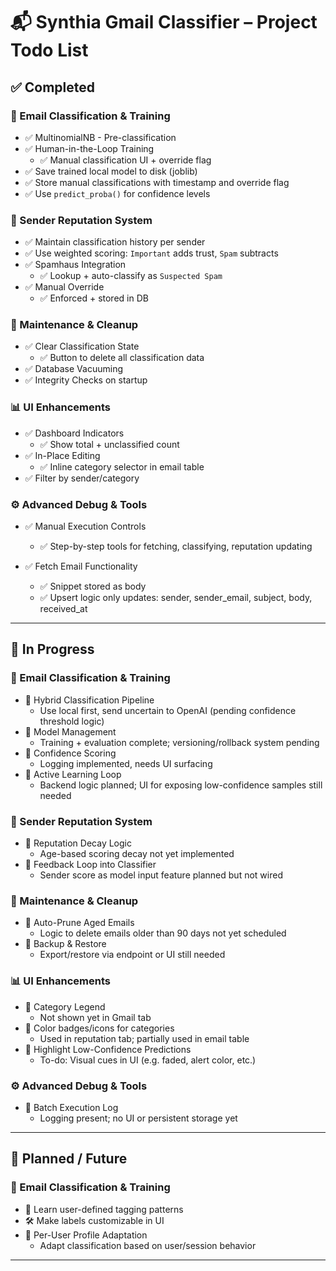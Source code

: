 # 📬 Synthia Gmail Classifier – Project Todo List

## ✅ Completed

### 🔄 Email Classification & Training

* ✅ MultinomialNB - Pre-classification
* ✅ Human-in-the-Loop Training
  * ✅ Manual classification UI + override flag
* ✅ Save trained local model to disk (joblib)
* ✅ Store manual classifications with timestamp and override flag
* ✅ Use `predict_proba()` for confidence levels

### 🧠 Sender Reputation System

* ✅ Maintain classification history per sender
* ✅ Use weighted scoring: `Important` adds trust, `Spam` subtracts
* ✅ Spamhaus Integration
  * ✅ Lookup + auto-classify as `Suspected Spam`
* ✅ Manual Override
  * ✅ Enforced + stored in DB

### 🧰 Maintenance & Cleanup

* ✅ Clear Classification State
  * ✅ Button to delete all classification data
* ✅ Database Vacuuming
* ✅ Integrity Checks on startup

### 📊 UI Enhancements

* ✅ Dashboard Indicators
  * ✅ Show total + unclassified count
* ✅ In-Place Editing
  * ✅ Inline category selector in email table
* ✅ Filter by sender/category

### ⚙️ Advanced Debug & Tools

* ✅ Manual Execution Controls
  * ✅ Step-by-step tools for fetching, classifying, reputation updating

* ✅ Fetch Email Functionality
  * ✅ Snippet stored as body
  * ✅ Upsert logic only updates: sender, sender_email, subject, body, received_at

---

## 🔧 In Progress

### 🔄 Email Classification & Training

* 🚧 Hybrid Classification Pipeline
  * Use local first, send uncertain to OpenAI (pending confidence threshold logic)
* 🚧 Model Management
  * Training + evaluation complete; versioning/rollback system pending
* 🚧 Confidence Scoring
  * Logging implemented, needs UI surfacing
* 🚧 Active Learning Loop
  * Backend logic planned; UI for exposing low-confidence samples still needed

### 🧠 Sender Reputation System

* 🚧 Reputation Decay Logic
  * Age-based scoring decay not yet implemented
* 🚧 Feedback Loop into Classifier
  * Sender score as model input feature planned but not wired

### 🧰 Maintenance & Cleanup

* 🚧 Auto-Prune Aged Emails
  * Logic to delete emails older than 90 days not yet scheduled
* 🚧 Backup & Restore
  * Export/restore via endpoint or UI still needed

### 📊 UI Enhancements

* 🚧 Category Legend
  * Not shown yet in Gmail tab
* 🚧 Color badges/icons for categories
  * Used in reputation tab; partially used in email table
* 🚧 Highlight Low-Confidence Predictions
  * To-do: Visual cues in UI (e.g. faded, alert color, etc.)

### ⚙️ Advanced Debug & Tools

* 🚧 Batch Execution Log
  * Logging present; no UI or persistent storage yet

---

## 📝 Planned / Future

### 🔄 Email Classification & Training

* 🧠 Learn user-defined tagging patterns
* 🛠️ Make labels customizable in UI
* 👤 Per-User Profile Adaptation
  * Adapt classification based on user/session behavior

---

